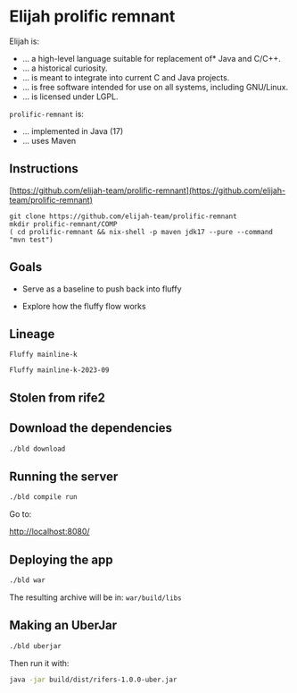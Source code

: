 Elijah prolific remnant
========================

Elijah is:

- ... a high-level language suitable for replacement of* Java and C/C++.
- ... a historical curiosity.
- ... is meant to integrate into current C and Java projects. 
- ... is free software intended for use on all systems, including GNU/Linux.
- ... is licensed under LGPL.

`prolific-remnant` is:

- ... implemented in Java (17)
- ... uses Maven

Instructions
-------------

[https://github.com/elijah-team/prolific-remnant](https://github.com/elijah-team/prolific-remnant)

```shell
git clone https://github.com/elijah-team/prolific-remnant
mkdir prolific-remnant/COMP
( cd prolific-remnant && nix-shell -p maven jdk17 --pure --command "mvn test")
```

Goals
------

- Serve as a baseline to push back into fluffy
 
- Explore how the fluffy flow works


Lineage
--------

`Fluffy mainline-k`

`Fluffy mainline-k-2023-09`


Stolen from rife2
------------------

## Download the dependencies

```bash
./bld download
```

## Running the server

```bash
./bld compile run
```

Go to:

[http://localhost:8080/](http://localhost:8080/)


## Deploying the app

```bash
./bld war
```

The resulting archive will be in:
`war/build/libs`


## Making an UberJar


```bash
./bld uberjar
```

Then run it with:

```bash
java -jar build/dist/rifers-1.0.0-uber.jar
```
